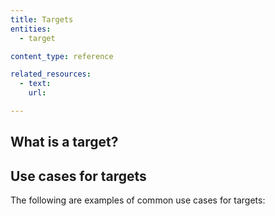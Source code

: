 ```yaml
---
title: Targets
entities:
  - target

content_type: reference

related_resources:
  - text: 
    url: 

---
```


## What is a target?


## Use cases for targets

The following are examples of common use cases for targets:

